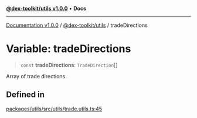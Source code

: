 [**@dex-toolkit/utils v1.0.0**](../README.md) • **Docs**

***

[Documentation v1.0.0](../../../packages.md) / [@dex-toolkit/utils](../README.md) / tradeDirections

# Variable: tradeDirections

> `const` **tradeDirections**: `TradeDirection`[]

Array of trade directions.

## Defined in

[packages/utils/src/utils/trade.utils.ts:45](https://github.com/niZmosis/dex-toolkit/blob/3d8b41b44787b30fbea5de3ab4737662ffb61bc8/packages/utils/src/utils/trade.utils.ts#L45)
